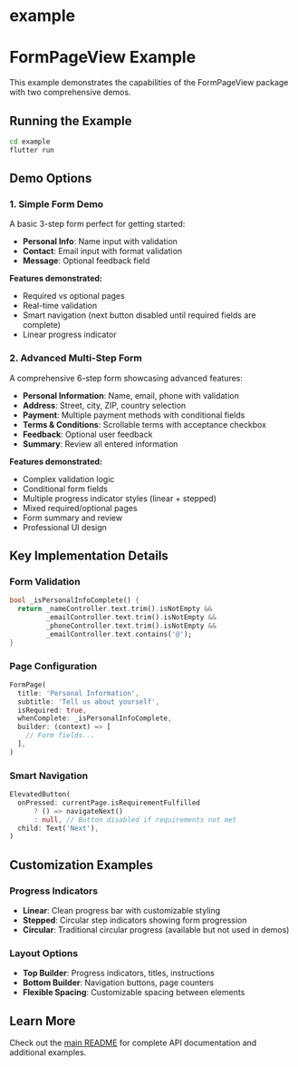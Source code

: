 # example

# FormPageView Example

This example demonstrates the capabilities of the FormPageView package with two comprehensive demos.

## Running the Example

```bash
cd example
flutter run
```

## Demo Options

### 1. Simple Form Demo
A basic 3-step form perfect for getting started:
- **Personal Info**: Name input with validation
- **Contact**: Email input with format validation  
- **Message**: Optional feedback field

**Features demonstrated:**
- Required vs optional pages
- Real-time validation
- Smart navigation (next button disabled until required fields are complete)
- Linear progress indicator

### 2. Advanced Multi-Step Form
A comprehensive 6-step form showcasing advanced features:
- **Personal Information**: Name, email, phone with validation
- **Address**: Street, city, ZIP, country selection
- **Payment**: Multiple payment methods with conditional fields
- **Terms & Conditions**: Scrollable terms with acceptance checkbox
- **Feedback**: Optional user feedback
- **Summary**: Review all entered information

**Features demonstrated:**
- Complex validation logic
- Conditional form fields
- Multiple progress indicator styles (linear + stepped)
- Mixed required/optional pages
- Form summary and review
- Professional UI design

## Key Implementation Details

### Form Validation
```dart
bool _isPersonalInfoComplete() {
  return _nameController.text.trim().isNotEmpty &&
         _emailController.text.trim().isNotEmpty &&
         _phoneController.text.trim().isNotEmpty &&
         _emailController.text.contains('@');
}
```

### Page Configuration
```dart
FormPage(
  title: 'Personal Information',
  subtitle: 'Tell us about yourself',
  isRequired: true,
  whenComplete: _isPersonalInfoComplete,
  builder: (context) => [
    // Form fields...
  ],
)
```

### Smart Navigation
```dart
ElevatedButton(
  onPressed: currentPage.isRequirementFulfilled
      ? () => navigateNext()
      : null, // Button disabled if requirements not met
  child: Text('Next'),
)
```

## Customization Examples

### Progress Indicators
- **Linear**: Clean progress bar with customizable styling
- **Stepped**: Circular step indicators showing form progression
- **Circular**: Traditional circular progress (available but not used in demos)

### Layout Options
- **Top Builder**: Progress indicators, titles, instructions
- **Bottom Builder**: Navigation buttons, page counters
- **Flexible Spacing**: Customizable spacing between elements

## Learn More

Check out the [main README](../README.md) for complete API documentation and additional examples.
